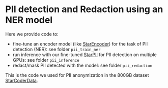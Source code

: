 # PII detection and Redaction using an NER model
Here we provide code to:
- fine-tune an encoder model (like [StarEncoder](https://huggingface.co/bigcode/starencoder)) for the task of PII detection (NER): see folder `pii_train_ner`
- run inference with our fine-tuned [StarPII](https://huggingface.co/bigcode/starpii) for PII detection on multiple GPUs: see folder `pii_inference`
- redact/mask PII detected with the model: see folder `pii_redaction`

This is the code we used for PII anonymization in the 800GB dataset [StarCoderData](https://huggingface.co/datasets/bigcode/starcoderdata).